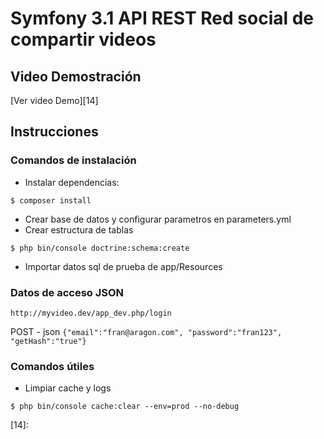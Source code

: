 # Symfony 3.1 API REST Red social de compartir videos

## Video Demostración

[Ver video Demo][14]

## Instrucciones

### Comandos de instalación

* Instalar dependencias:

 `$ composer install`

* Crear base de datos y configurar parametros en parameters.yml
* Crear estructura de tablas

`$ php bin/console doctrine:schema:create`

* Importar datos sql de prueba de app/Resources

### Datos de acceso JSON

`http://myvideo.dev/app_dev.php/login`

POST - json
`{"email":"fran@aragon.com", "password":"fran123", "getHash":"true"}`

### Comandos útiles

* Limpiar cache y logs

`$ php bin/console cache:clear --env=prod --no-debug`

[14]: 
